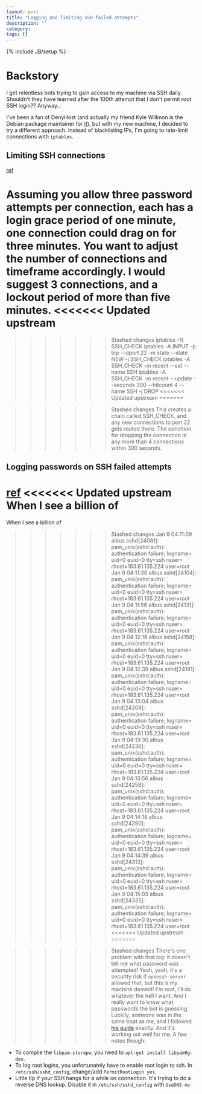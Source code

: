 ```yaml
---
layout: post
title: "Logging and limiting SSH failed attempts"
description: ""
category: 
tags: []
---
```

{% include JB/setup %}

# Backstory
I get relentless bots trying to gain access to my machine via SSH daily. Shouldn't they have learned after the 100th attempt that I don't permit root SSH login?? Anyway..

I've been a fan of DenyHost (and actually my friend Kyle Willmon is the Debian package maintainer for [it](http://packages.qa.debian.org/d/denyhosts.html)),
but with my new machine, I decided to try a different approach. Instead of blacklisting IPs, I'm going to rate-limit connections with `iptables`.

## Limiting SSH connections
[ref](http://hostingfu.com/article/ssh-dictionary-attack-prevention-with-iptables)

Assuming you allow three password attempts per connection, each has a login grace period of one minute, one connection could drag on for three minutes.
You want to adjust the number of connections and timeframe accordingly. I would suggest 3 connections, and a lockout period of more than five minutes.
<<<<<<< Updated upstream
=======

>>>>>>> Stashed changes
    iptables -N SSH_CHECK
    iptables -A INPUT -p tcp --dport 22 -m state --state NEW -j SSH_CHECK
    iptables -A SSH_CHECK -m recent --set --name SSH
    iptables -A SSH_CHECK -m recent --update --seconds 300 --hitcount 4 --name SSH -j DROP
<<<<<<< Updated upstream
=======

>>>>>>> Stashed changes
This creates a chain called SSH_CHECK, and any new connections to port 22 gets routed there. The condition for dropping the connection is any more than 4 connections within 300 seconds.



## Logging passwords on SSH failed attempts
[ref](http://www.adeptus-mechanicus.com/codex/logsshp/logsshp.html)
<<<<<<< Updated upstream
When I see a billion of
=======

When I see a billion of

>>>>>>> Stashed changes
    Jan  9 04:11:09 albus sshd[24081]: pam_unix(sshd:auth): authentication failure; logname= uid=0 euid=0 tty=ssh ruser= rhost=183.61.135.224  user=root
    Jan  9 04:11:30 albus sshd[24104]: pam_unix(sshd:auth): authentication failure; logname= uid=0 euid=0 tty=ssh ruser= rhost=183.61.135.224  user=root
    Jan  9 04:11:56 albus sshd[24131]: pam_unix(sshd:auth): authentication failure; logname= uid=0 euid=0 tty=ssh ruser= rhost=183.61.135.224  user=root
    Jan  9 04:12:18 albus sshd[24158]: pam_unix(sshd:auth): authentication failure; logname= uid=0 euid=0 tty=ssh ruser= rhost=183.61.135.224  user=root
    Jan  9 04:12:39 albus sshd[24181]: pam_unix(sshd:auth): authentication failure; logname= uid=0 euid=0 tty=ssh ruser= rhost=183.61.135.224  user=root
    Jan  9 04:13:04 albus sshd[24208]: pam_unix(sshd:auth): authentication failure; logname= uid=0 euid=0 tty=ssh ruser= rhost=183.61.135.224  user=root
    Jan  9 04:13:30 albus sshd[24236]: pam_unix(sshd:auth): authentication failure; logname= uid=0 euid=0 tty=ssh ruser= rhost=183.61.135.224  user=root
    Jan  9 04:13:56 albus sshd[24258]: pam_unix(sshd:auth): authentication failure; logname= uid=0 euid=0 tty=ssh ruser= rhost=183.61.135.224  user=root
    Jan  9 04:14:18 albus sshd[24290]: pam_unix(sshd:auth): authentication failure; logname= uid=0 euid=0 tty=ssh ruser= rhost=183.61.135.224  user=root
    Jan  9 04:14:39 albus sshd[24313]: pam_unix(sshd:auth): authentication failure; logname= uid=0 euid=0 tty=ssh ruser= rhost=183.61.135.224  user=root
    Jan  9 04:15:03 albus sshd[24335]: pam_unix(sshd:auth): authentication failure; logname= uid=0 euid=0 tty=ssh ruser= rhost=183.61.135.224  user=root
<<<<<<< Updated upstream
=======

>>>>>>> Stashed changes
There's one problem with that log: it doesn't tell me what password was attempted! Yeah, yeah, it's a security risk if `openssh-server` allowed that, but this is my machine dammit! I'm root, I'll
do whatever the hell I want. And I really want to know what passwords the bot is guessing. Luckily, someone was in the same boat as me, and I followed [his guide](http://www.adeptus-mechanicus.com/codex/logsshp/logsshp.html) exactly.
And it's working out well for me. A few notes though:
* To compile the `libpam-storepw`, you need to `apt-get install libpam0g-dev`.
* To log root logins, you unfortunately have to enable root login to ssh. In `/etc/ssh/sshd_config`, change/add `PermitRootLogin yes`.
* Little tip if your SSH hangs for a while on connection. It's trying to do a reverse DNS lookup. Disable it in `/etc/ssh/sshd_config` with `UseDNS no`

